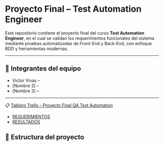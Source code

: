 # Proyecto Final – Test Automation Engineer

Este repositorio contiene el proyecto final del curso **Test Automation Engineer**, en el cual se validan los requerimientos funcionales del sistema mediante pruebas automatizadas de Front-End y Back-End, con enfoque BDD y herramientas modernas.

---

## 👥 Integrantes del equipo

- Victor Vivas – 
- [Nombre 2] – 
- [Nombre 3] – 

---
📋 [Tablero Trello – Proyecto Final QA Test Automation](https://trello.com/b/9LS2qO7P/proyecto-final-qa-test-automation)
- [REQUERIMIENTOS](REQUERIMIENTOS.md)
- [RESULTADOS](RESULTADOS.md)

## 📁 Estructura del proyecto
